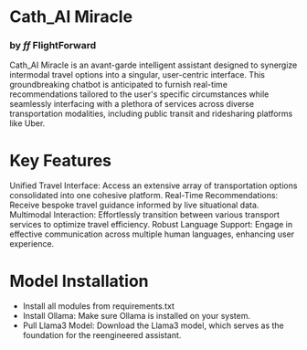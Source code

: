 # Cath_AI Miracle
### by $ff$ FlightForward
Cath_AI Miracle is an avant-garde intelligent assistant designed to synergize intermodal travel options into a singular, user-centric interface. This groundbreaking chatbot is anticipated to furnish real-time recommendations tailored to the user's specific circumstances while seamlessly interfacing with a plethora of services across diverse transportation modalities, including public transit and ridesharing platforms like Uber.

# Key Features
Unified Travel Interface: Access an extensive array of transportation options consolidated into one cohesive platform.
Real-Time Recommendations: Receive bespoke travel guidance informed by live situational data.
Multimodal Interaction: Effortlessly transition between various transport services to optimize travel efficiency.
Robust Language Support: Engage in effective communication across multiple human languages, enhancing user experience.

# Model Installation
- Install all modules from requirements.txt
- Install Ollama: Make sure Ollama is installed on your system.
- Pull Llama3 Model: Download the Llama3 model, which serves as the foundation for the reengineered assistant.
